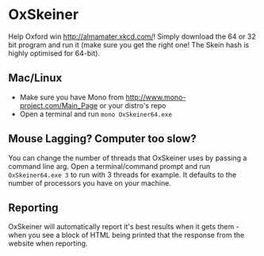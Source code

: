 OxSkeiner
=========

Help Oxford win http://almamater.xkcd.com/! Simply download the 64 or 32 bit program and run it (make sure you get the right one! The Skein hash is highly optimised for 64-bit).

Mac/Linux
----

 * Make sure you have Mono from http://www.mono-project.com/Main_Page or your distro's repo
 * Open a terminal and run `mono OxSkeiner64.exe`

Mouse Lagging? Computer too slow?
---

You can change the number of threads that OxSkeiner uses by passing a command line arg. Open a terminal/command prompt and run `OxSkeiner64.exe 3` to run with 3 threads for example. It defaults to the number of processors you have on your machine.

Reporting
---

OxSkeiner will automatically report it's best results when it gets them - when you see a block of HTML being printed that the response from the website when reporting.
